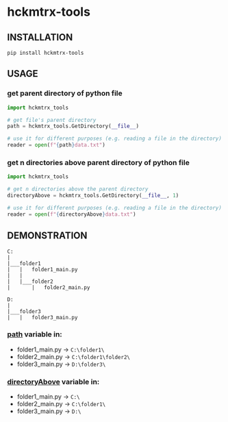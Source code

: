 # hckmtrx-tools
## INSTALLATION
```shell
pip install hckmtrx-tools
```

## USAGE
### get parent directory of python file
```python
import hckmtrx_tools

# get file's parent directory
path = hckmtrx_tools.GetDirectory(__file__)

# use it for different purposes (e.g. reading a file in the directory)
reader = open(f"{path}data.txt")
```
### get n directories above parent directory of python file
```python
import hckmtrx_tools

# get n directories above the parent directory
directoryAbove = hckmtrx_tools.GetDirectory(__file__, 1)

# use it for different purposes (e.g. reading a file in the directory)
reader = open(f"{directoryAbove}data.txt")
```

## DEMONSTRATION
```
C:
|
|___folder1
|   |   folder1_main.py
|   |
|   |___folder2
|       |   folder2_main.py

D:
|
|___folder3
|   |   folder3_main.py
```
### [path](#get-parent-directory-of-python-file) variable in:
- folder1_main.py -> `C:\folder1\`
- folder2_main.py -> `C:\folder1\folder2\`
- folder3_main.py -> `D:\folder3\`
### [directoryAbove](#get-n-directories-above-parent-directory-of-python-file) variable in:
- folder1_main.py -> `C:\`
- folder2_main.py -> `C:\folder1\`
- folder3_main.py -> `D:\`
